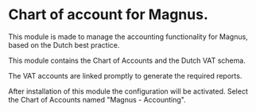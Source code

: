 Chart of account for Magnus.
================================

This module is made to manage the accounting functionality
for Magnus, based on the Dutch best practice.

This module contains the Chart of Accounts and the Dutch VAT schema.

The VAT accounts are linked promptly to generate the required reports.

After installation of this module the configuration will be activated.
Select the Chart of Accounts named "Magnus - Accounting".

